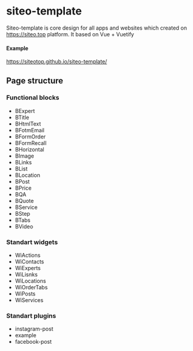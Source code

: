 # siteo-template
Siteo-template is core design for all apps and  websites which created on https://siteo.top platform. It based on Vue + Vuetify

#### Example
https://siteotop.github.io/siteo-template/


## Page structure

### Functional blocks

* BExpert
* BTitle
* BHtmlText
* BFotmEmail
* BFormOrder
* BFormRecall
* BHorizontal
* BImage
* BLinks
* BList
* BLocation
* BPost
* BPrice
* BQA
* BQuote
* BService
* BStep
* BTabs
* BVideo

### Standart widgets

* WiActions
* WiContacts
* WiExperts
* WiLisnks
* WiLocations
* WiOrderTabs
* WiPosts
* WiServices


### Standart plugins

* instagram-post
* example
* facebook-post
